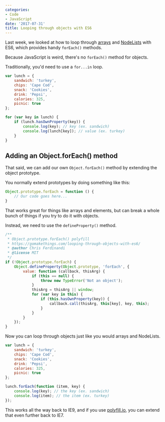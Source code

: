 ```yaml
---
categories:
- Code
- JavaScript
date: '2017-07-31'
title: Looping through objects with ES6
---
```


Last week, we looked at how to loop through [arrays](/looping-through-arrays-the-es6-way/) and [NodeLists](/looping-through-nodelists-with-es6/) with ES6, which provides handy `forEach()` methods.

Because JavaScript is weird, there's no `forEach()` method for objects.

Traditionally, you'd need to use a `for...in` loop.

```javascript
var lunch = {
	sandwich: 'turkey',
	chips: 'Cape Cod',
	snack: 'Cookies',
	drink: 'Pepsi',
	calories: 325,
	picnic: true
};

for (var key in lunch) {
	if (lunch.hasOwnProperty(key)) {
		console.log(key); // key (ex. sandwich)
		console.log(lunch[key]); // value (ex. turkey)
	}
}
```

## Adding an Object.forEach() method

That said, we can add our own `Object.forEach()` method by extending the object prototype.

You normally extend prototypes by doing something like this:

```javascript
Object.prototype.forEach = function () {
	// Our code goes here...
}
```

That works great for things like arrays and elements, but can break a whole bunch of things if you try to do it with objects.

Instead, we need to use the `defineProperty()` method.

```javascript
/**
 * Object.prototype.forEach() polyfill
 * https://gomakethings.com/looping-through-objects-with-es6/
 * @author Chris Ferdinandi
 * @license MIT
 */
if (!Object.prototype.forEach) {
	Object.defineProperty(Object.prototype, 'forEach', {
		value: function (callback, thisArg) {
			if (this == null) {
				throw new TypeError('Not an object');
			}
			thisArg = thisArg || window;
			for (var key in this) {
				if (this.hasOwnProperty(key)) {
					callback.call(thisArg, this[key], key, this);
				}
			}
		}
	});
}
```

Now you can loop through objects just like you would arrays and NodeLists.

```javascript
var lunch = {
	sandwich: 'turkey',
	chips: 'Cape Cod',
	snack: 'Cookies',
	drink: 'Pepsi',
	calories: 325,
	picnic: true
};

lunch.forEach(function (item, key) {
	console.log(key); // the key (ex. sandwich)
	console.log(item); // the item (ex. turkey)
});
```

This works all the way back to IE9, and if you use [polyfill.io](https://polyfill.io), you can extend that even further back to IE7.